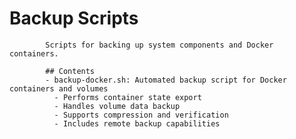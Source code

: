 # Backup Scripts

            Scripts for backing up system components and Docker containers.

            ## Contents
            - backup-docker.sh: Automated backup script for Docker containers and volumes
              - Performs container state export
              - Handles volume data backup
              - Supports compression and verification
              - Includes remote backup capabilities
